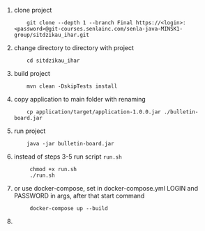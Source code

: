 1. clone project 

    ```
        git clone --depth 1 --branch Final https://<login>:<password>@git-courses.senlainc.com/senla-java-MINSK1-group/sitdzikau_ihar.git
    ```

1. change directory to directory with project 

    ```
        cd sitdzikau_ihar
    ```

1. build project 

    ```
        mvn clean -DskipTests install
    ```
   
1. copy application to main folder with renaming

    ```
        cp application/target/application-1.0.0.jar ./bulletin-board.jar
    ```
   
1. run project 

    ```
        java -jar bulletin-board.jar
    ```
   
1. instead of steps 3-5 run script `run.sh`

   ```
        chmod +x run.sh
        ./run.sh
   ```
   
1. or use docker-compose, set in docker-compose.yml LOGIN and PASSWORD in args, after that start command

   ```
        docker-compose up --build
   ```

1. 